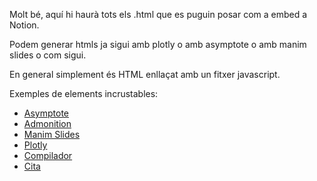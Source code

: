 Molt bé, aquí hi haurà tots els .html que es puguin posar com a embed a Notion.

Podem generar htmls ja sigui amb plotly o amb asymptote o amb manim slides o com sigui.

En general simplement és HTML enllaçat amb un fitxer javascript.

Exemples de elements incrustables:
- [Asymptote](https://mapaor4.github.io/notion/Asymptote/Riemann%20Surface.html)
- [Admonition](https://mapaor4.github.io/notion/CSS/Admonitions/remark3.html)
- [Manim Slides](https://mapaor4.github.io/notion/Manim_Slides/schrodinger1.html)
- [Plotly](https://mapaor4.github.io/notion/Plotly/tenkas.html)
- [Compilador](https://mapaor4.github.io/notion/Widgets/trinket-embed-code)
- [Cita](https://mapaor4.github.io/notion/quotes/huxley.html)

